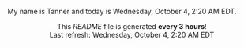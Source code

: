 My name is Tanner and today is Wednesday, October 4, 2:20 AM EDT.

<p align="center">This <i>README</i> file is generated <b>every 3 hours</b>!</br>Last refresh: Wednesday, October 4, 2:20 AM EDT<br /></p>
